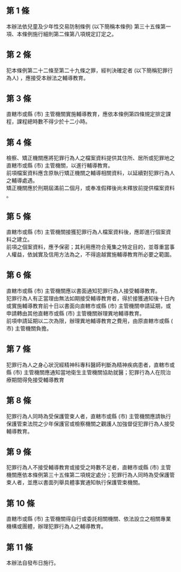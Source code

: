 第 1 條
-------
本辦法依兒童及少年性交易防制條例 (以下簡稱本條例) 第三十五條第一  
項、本條例施行細則第二條第八項規定訂定之。

第 2 條
-------
犯本條例第二十二條至第二十九條之罪，經判決確定者 (以下簡稱犯罪行  
為人) ，應接受本辦法之輔導教育。

第 3 條
-------
直轄市或縣 (市) 主管機關實施輔導教育，應依本條例第四條規定排定課  
程，課程總時數不得少於十二小時。

第 4 條
-------
檢察、矯正機關應將犯罪行為人之檔案資料提供其住所、居所或犯罪地之  
直轄市或縣 (市) 主管機關，以進行輔導教育。  
前項檔案資料應含原執行矯正機關之輔導相關資料，以延續對犯罪行為人  
之輔導處遇。  
矯正機關應於刑期屆滿前二個月，或奉准假釋後尚未釋放前提供檔案資料  
。

第 5 條
-------
直轄市或縣 (市) 主管機關接獲犯罪行為人檔案資料後，應即進行個案資  
料之建立。  
前項之個案資料，應予保密；其利用應符合蒐集之特定目的，並尊重當事  
人權益，依誠實及信用方法為之，不得逾越實施輔導教育所必要之範圍。

第 6 條
-------
直轄市或縣 (市) 主管機關應以書面通知犯罪行為人接受輔導教育。  
犯罪行為人有正當理由無法如期接受輔導教育者，得於接獲通知後十日內  
或實施輔導教育前十日以書面向直轄市或縣 (市) 主管機關申請延期，或  
申請轉由其他直轄市或縣 (市) 主管機關辦理異地輔導教育。  
前項申請延期以二次為限，辦理異地輔導教育之費用，由原直轄市或縣 (  
市) 主管機關負擔。

第 7 條
-------
犯罪行為人之身心狀況經精神科專科醫師判斷為精神疾病患者，直轄市或  
縣 (市) 主管機關應通知當地衛生主管機關協助就醫；犯罪行為人在院治  
療期間得免接受輔導教育

第 8 條
-------
犯罪行為人同時為受保護管束人者，直轄市或縣 (市) 主管機關應請執行  
保護管束法院之少年保護官或檢察機關之觀護人加強督促犯罪行為人接受  
輔導教育。

第 9 條
-------
犯罪行為人不接受輔導教育或接受之時數不足者，直轄市或縣 (市) 主管  
機關應依本條例第三十五條第二項規定處分；犯罪行為人同時為受保護管  
束人者，並應以書面列舉具體事實通知執行保護管束機關。

第 10 條
--------
直轄市或縣 (市) 主管機關得自行或委託相關機關、依法設立之相關專業  
機構或團體，辦理犯罪行為人之輔導教育。

第 11 條
--------
本辦法自發布日施行。

